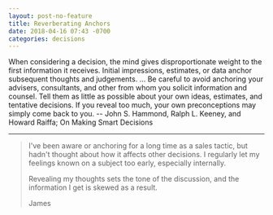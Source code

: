 ```yaml
---
layout: post-no-feature
title: Reverberating Anchors
date: 2018-04-16 07:43 -0700
categories: decisions
---
```

When considering a decision, the mind gives disproportionate weight to the first information it receives. Initial impressions, estimates, or data anchor subsequent thoughts and judgements.
...
Be careful to avoid anchoring your advisers, consultants, and other from whom you solicit information and counsel. Tell them as little as possible about your own ideas, estimates, and tentative decisions. If you reveal too much, your own preconceptions may simply come back to you.
-- John S. Hammond, Ralph L. Keeney, and Howard Raiffa; On Making Smart Decisions

***


>I've been aware or anchoring for a long time as a sales tactic, but hadn't thought about how it affects other decisions. I regularly let my feelings known on a subject too early, especially internally.
>
>Revealing my thoughts sets the tone of the discussion, and the information I get is skewed as a result.
>
>James
